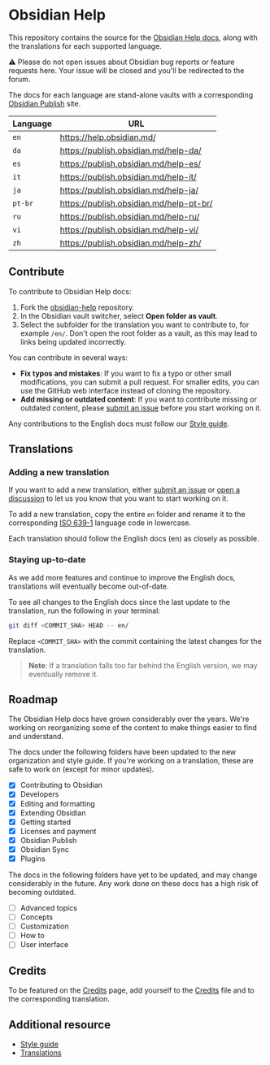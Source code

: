# Obsidian Help

This repository contains the source for the [Obsidian Help docs](https://help.obsidian.md/), along with the translations for each supported language.

⚠ Please do not open issues about Obsidian bug reports or feature requests here. Your issue will be closed and you'll be redirected to the forum.

The docs for each language are stand-alone vaults with a corresponding [Obsidian Publish](https://help.obsidian.md/Obsidian+Publish/Introduction+to+Obsidian+Publish) site.

| Language | URL                                     |
| -------- | --------------------------------------- |
| `en`     | https://help.obsidian.md/               |
| `da`     | https://publish.obsidian.md/help-da/    |
| `es`     | https://publish.obsidian.md/help-es/    |
| `it`     | https://publish.obsidian.md/help-it/    |
| `ja`     | https://publish.obsidian.md/help-ja/    |
| `pt-br`  | https://publish.obsidian.md/help-pt-br/ |
| `ru`     | https://publish.obsidian.md/help-ru/    |
| `vi`     | https://publish.obsidian.md/help-vi/    |
| `zh`     | https://publish.obsidian.md/help-zh/    |

## Contribute

To contribute to Obsidian Help docs:

1. Fork the [obsidian-help](https://github.com/obsidianmd/obsidian-help) repository.
2. In the Obsidian vault switcher, select **Open folder as vault**.
3. Select the subfolder for the translation you want to contribute to, for example `/en/`. Don't open the root folder as a vault, as this may lead to links being updated incorrectly.

You can contribute in several ways:

- **Fix typos and mistakes**: If you want to fix a typo or other small modifications, you can submit a pull request. For smaller edits, you can use the GitHub web interface instead of cloning the repository.
- **Add missing or outdated content**: If you want to contribute missing or outdated content, please [submit an issue](https://github.com/obsidianmd/obsidian-help/issues/new) before you start working on it.

Any contributions to the English docs must follow our [Style guide](https://help.obsidian.md/Contributing+to+Obsidian/Style+guide).

## Translations

### Adding a new translation

If you want to add a new translation, either [submit an issue](https://github.com/obsidianmd/obsidian-help/issues/new) or [open a discussion](https://github.com/obsidianmd/obsidian-help/discussions/categories/translations) to let us you know that you want to start working on it.

To add a new translation, copy the entire `en` folder and rename it to the corresponding [ISO 639-1](https://en.wikipedia.org/wiki/List_of_ISO_639-1_codes) language code in lowercase.

Each translation should follow the English docs (en) as closely as possible.

### Staying up-to-date

As we add more features and continue to improve the English docs, translations will eventually become out-of-date.

To see all changes to the English docs since the last update to the translation, run the following in your terminal:

```bash
git diff <COMMIT_SHA> HEAD -- en/
```

Replace `<COMMIT_SHA>` with the commit containing the latest changes for the translation.

> **Note**: If a translation falls too far behind the English version, we may eventually remove it.

## Roadmap

The Obsidian Help docs have grown considerably over the years. We're working on reorganizing some of the content to make things easier to find and understand.

The docs under the following folders have been updated to the new organization and style guide. If you're working on a translation, these are safe to work on (except for minor updates).

- [x] Contributing to Obsidian
- [x] Developers
- [x] Editing and formatting
- [x] Extending Obsidian
- [x] Getting started
- [x] Licenses and payment
- [x] Obsidian Publish
- [x] Obsidian Sync
- [x] Plugins

The docs in the following folders have yet to be updated, and may change considerably in the future. Any work done on these docs has a high risk of becoming outdated.

- [ ] Advanced topics
- [ ] Concepts
- [ ] Customization
- [ ] How to
- [ ] User interface

## Credits

To be featured on the [Credits](https://help.obsidian.md/Obsidian/Credits) page, add yourself to the [Credits](https://github.com/obsidianmd/obsidian-help/blob/master/en/Obsidian/Credits.md) file and to the corresponding translation.

## Additional resource

- [Style guide](https://help.obsidian.md/Contributing+to+Obsidian/Style+guide)
- [Translations](https://help.obsidian.md/Contributing+to+Obsidian/Translations)

